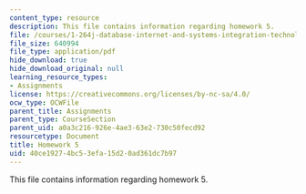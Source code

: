 ```yaml
---
content_type: resource
description: This file contains information regarding homework 5.
file: /courses/1-264j-database-internet-and-systems-integration-technologies-fall-2013/40ce19274bc53efa15d20ad361dc7b97_MIT1_264JF13_HW5.pdf
file_size: 640994
file_type: application/pdf
hide_download: true
hide_download_original: null
learning_resource_types:
- Assignments
license: https://creativecommons.org/licenses/by-nc-sa/4.0/
ocw_type: OCWFile
parent_title: Assignments
parent_type: CourseSection
parent_uid: a0a3c216-926e-4ae3-63e2-730c50fecd92
resourcetype: Document
title: Homework 5
uid: 40ce1927-4bc5-3efa-15d2-0ad361dc7b97
---
```

This file contains information regarding homework 5.